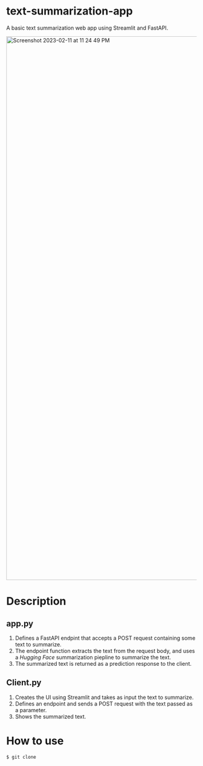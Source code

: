 # text-summarization-app
A basic text summarization web app using Streamlit and FastAPI.

<img width="1440" alt="Screenshot 2023-02-11 at 11 24 49 PM" src="https://user-images.githubusercontent.com/97094237/218284131-efd3736d-69a6-44f7-b4e8-607decc47e4a.png">

# Description 
## app.py
1. Defines a FastAPI endpint that accepts a POST request containing some text to summarize.
2. The endpoint function extracts the text from the request body, and uses a *Hugging Face* summarization piepline to summarize the text.
3. The summarized text is returned as a prediction response to the client.

## Client.py
1. Creates the UI using Streamlit and takes as input the text to summarize.
2. Defines an endpoint and sends a POST request with the text passed as a parameter.
3. Shows the summarized text.

# How to use
````
$ git clone 

````
